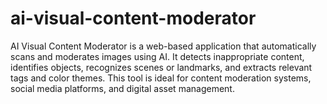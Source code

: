 # ai-visual-content-moderator
AI Visual Content Moderator is a web-based application that automatically scans and moderates images using AI. It detects inappropriate content, identifies objects, recognizes scenes or landmarks, and extracts relevant tags and color themes. This tool is ideal for content moderation systems, social media platforms, and digital asset management.
